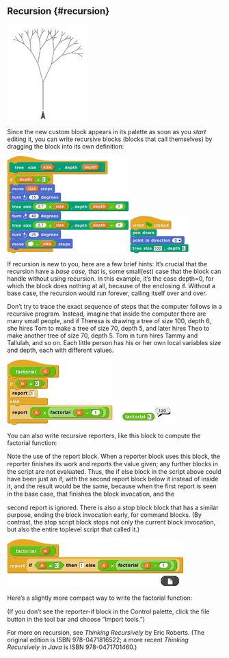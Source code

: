 ## Recursion {#recursion}

![image](images/Image_073.gif)

Since the new custom block appears in its palette as soon as you _start_ editing it, you can write recursive blocks (blocks that call themselves) by dragging the block into its own definition:

![image](images/Image_074.png) ![image](images/Image_075.png)

If recursion is new to you, here are a few brief hints: It’s crucial that the recursion have a _base case,_ that is, some small(est) case that the block can handle without using recursion. In this example, it’s the case depth=0, for which the block does nothing at all, because of the enclosing if. Without a base case, the recursion would run forever, calling itself over and over.

Don’t try to trace the exact sequence of steps that the computer follows in a recursive program. Instead, imagine that inside the computer there are many small people, and if Theresa is drawing a tree of size 100, depth 6, she hires Tom to make a tree of size 70, depth 5, and later hires Theo to make another tree of size 70, depth 5\. Tom in turn hires Tammy and Tallulah, and so on. Each little person has his or her own local variables size and depth, each with different values.

![image](images/Image_076.png) ![image](images/Image_077.jpg)

You can also write recursive reporters, like this block to compute the factorial function:

Note the use of the report block. When a reporter block uses this block, the reporter ﬁnishes its work and reports the value given; any further blocks in the script are not evaluated. Thus, the if else block in the script above could have been just an if, with the second report block below it instead of inside it, and the result would be the same, because when the first report is seen in the base case, that ﬁnishes the block invocation, and the

second report is ignored. There is also a stop block block that has a similar purpose, ending the block invocation early, for command blocks. (By contrast, the stop script block stops not only the current block invocation, but also the entire toplevel script that called it.)

![image](images/Image_078.png)

Here’s a slightly more compact way to write the factorial function:

(If you don’t see the reporter-if block in the Control palette, click the ﬁle button in the tool bar and choose “Import tools.”)

For more on recursion, see _Thinking Recursively_ by Eric Roberts. (The original edition is ISBN 978-0471816522; a more recent _Thinking Recursively in Java_ is ISBN 978-0471701460.)